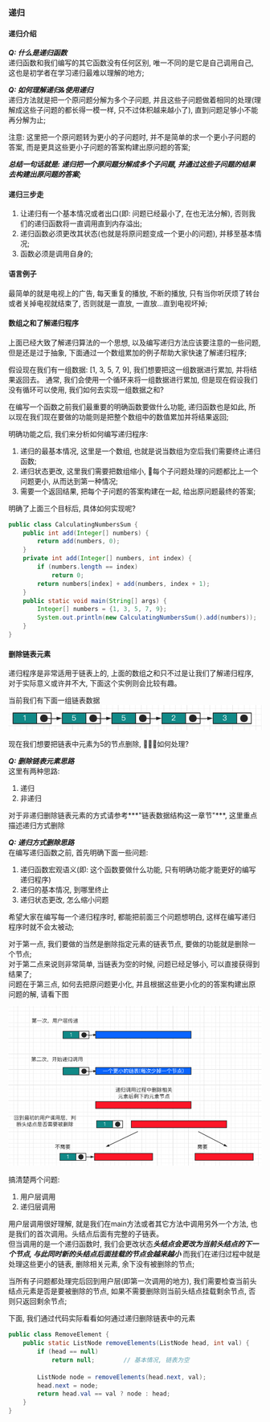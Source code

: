 ### 递归

#### 递归介绍

***Q: 什么是递归函数***  
递归函数和我们编写的其它函数没有任何区别, 唯一不同的是它是自己调用自己, 这也是初学者在学习递归最难以理解的地方;

***Q: 如何理解递归&使用递归***  
递归方法就是把一个原问题分解为多个子问题, 并且这些子问题做着相同的处理(理解成这些子问题的都长得一模一样, 只不过体积越来越小了), 直到问题足够小不能再分解为止;  

注意: 这里把一个原问题转为更小的子问题时, 并不是简单的求一个更小子问题的答案, 而是更具这些更小子问题的答案构建出原问题的答案;

***总结一句话就是: 递归把一个原问题分解成多个子问题, 并通过这些子问题的结果去构建出原问题的答案;***

#### 递归三步走
1. 让递归有一个基本情况或者出口(即: 问题已经最小了, 在也无法分解), 否则我们的递归函数将一直调用直到内存溢出;
2. 递归函数必须更改其状态(也就是将原问题变成一个更小的问题), 并移至基本情况;
3. 函数必须是调用自身的;

#### 语言例子
最简单的就是电视上的广告, 每天重复的播放, 不断的播放, 只有当你听厌烦了转台或者关掉电视就结束了, 否则就是一直放, 一直放...直到电视坏掉;

#### 数组之和了解递归程序
上面已经大致了解递归算法的一个思想, 以及编写递归方法应该要注意的一些问题, 但是还是过于抽象, 下面通过一个数组累加的例子帮助大家快速了解递归程序;

假设现在我们有一组数据: [1, 3, 5, 7, 9], 我们想要把这一组数据进行累加, 并将结果返回去。
通常, 我们会使用一个循环来将一组数据进行累加, 但是现在假设我们没有循环可以使用, 我们如何去实现一组数据之和?

在编写一个函数之前我们最重要的明确函数要做什么功能, 递归函数也是如此, 所以现在我们现在要做的功能则是把整个数组中的数值累加并将结果返回;  

明确功能之后, 我们来分析如何编写递归程序:
1. 递归的最基本情况, 这里是一个数组, 也就是说当数组为空后我们需要终止递归函数;
2. 递归状态更改, 这里我们需要把数组缩小, 每个子问题处理的问题都比上一个问题更小, 从而达到第一种情况;
3. 需要一个返回结果, 把每个子问题的答案构建在一起, 给出原问题最终的答案;

明确了上面三个目标后, 具体如何实现呢?

```java
public class CalculatingNumbersSum {
    public int add(Integer[] numbers) {
        return add(numbers, 0);
    }
    private int add(Integer[] numbers, int index) {
        if (numbers.length == index)
            return 0;
        return numbers[index] + add(numbers, index + 1);
    }
    public static void main(String[] args) {
        Integer[] numbers = {1, 3, 5, 7, 9};
        System.out.println(new CalculatingNumbersSum().add(numbers));
    }
}
```

#### 删除链表元素
递归程序是非常适用于链表上的, 上面的数组之和只不过是让我们了解递归程序, 对于实际意义或许并不大, 下面这个实例则会比较有趣。

当前我们有下面一组链表数据
![待删除的链表](https://github.com/basebase/document/blob/master/DataStructure/%E9%80%92%E5%BD%92/%E5%9B%BE%E7%89%87/%E5%BE%85%E5%88%A0%E9%99%A4%E7%9A%84%E9%93%BE%E8%A1%A8.png?raw=true)

现在我们想要把链表中元素为5的节点删除, 如何处理?

***Q: 删除链表元素思路***  
这里有两种思路:
1. 递归
2. 非递归

对于非递归删除链表元素的方式请参考***"链表数据结构这一章节"***, 这里重点描述递归方式删除

***Q: 递归方式删除思路***  
在编写递归函数之前, 首先明确下面一些问题:
1. 递归函数宏观语义(即: 这个函数要做什么功能, 只有明确功能才能更好的编写递归程序)
2. 递归的基本情况, 到哪里终止
3. 递归状态更改, 怎么缩小问题

希望大家在编写每一个递归程序时, 都能把前面三个问题想明白, 这样在编写递归程序时就不会太被动;

对于第一点, 我们要做的当然是删除指定元素的链表节点, 要做的功能就是删除一个节点;  
对于第二点来说则非常简单, 当链表为空的时候, 问题已经足够小, 可以直接获得到结果了;  
问题在于第三点, 如何去把原问题更小化, 并且根据这些更小化的的答案构建出原问题的解, 请看下图

![递归删除链表抽象图](https://github.com/basebase/document/blob/master/DataStructure/%E9%80%92%E5%BD%92/%E5%9B%BE%E7%89%87/%E9%80%92%E5%BD%92%E5%88%A0%E9%99%A4%E9%93%BE%E8%A1%A8%E6%8A%BD%E8%B1%A1%E5%9B%BE.png?raw=true)

搞清楚两个问题:
1. 用户层调用
2. 递归层调用

用户层调用很好理解, 就是我们在main方法或者其它方法中调用另外一个方法, 也是我们的首次调用。头结点后面有完整的子链表。  
但当调用的是一个递归函数时, 我们会更改状态***头结点会更改为当前头结点的下一个节点, 与此同时新的头结点后面挂载的节点会越来越小***
而我们在递归过程中就是处理这些更小的链表, 删除相关元素, 余下没有被删除的节点;

当所有子问题都处理完后回到用户层(即第一次调用的地方), 我们需要检查当前头结点元素是否是要被删除的节点, 如果不需要删除则当前头结点挂载剩余节点, 否则只返回剩余节点;

下面, 我们通过代码实际看看如何通过递归删除链表中的元素
```java
public class RemoveElement {
    public static ListNode removeElements(ListNode head, int val) {
        if (head == null)
            return null;        // 基本情况, 链表为空

        ListNode node = removeElements(head.next, val);
        head.next = node;
        return head.val == val ? node : head;
    }
}
```
